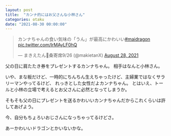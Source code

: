 ```yaml
---
layout: post
title:  "カンナ的にはお父さんな小林さん"
categories: otaku
date: "2021-08-30 00:00:00"
---
```


<blockquote class="twitter-tweet tw-align-center"><p lang="ja" dir="ltr">カンナちゃんの食い気味の「うん」が最高にかわいい<a href="https://twitter.com/hashtag/maidragon?src=hash&amp;ref_src=twsrc%5Etfw">#maidragon</a> <a href="https://t.co/IrMAyLF0hQ">pic.twitter.com/IrMAyLF0hQ</a></p>&mdash; まきえたん🥦桑寄席9/26 (@makietanX) <a href="https://twitter.com/makietanX/status/1431615593308819458?ref_src=twsrc%5Etfw">August 28, 2021</a></blockquote> <script async src="https://platform.twitter.com/widgets.js" charset="utf-8"></script>

父の日に肩たたき券をプレゼントするカンナちゃん。
相手はなんと小林さん。

いや、まな板だけど、一時的にちんちん生えちゃったけど、主婦業ではなくサラリーマンやってるけど、
れっきとした女性だよカンナちゃん。
とはいえ、トールと小林の立場で考えるとお父さんに必然となってしまうか。

そもそも父の日にプレゼントを送るかわいいカンナちゃんだからこれくらいは許してあげよう。

今、自分もちょろいおじさんになっちゃってるけどさ。

あーかわいいドラゴンとかいないかな。

